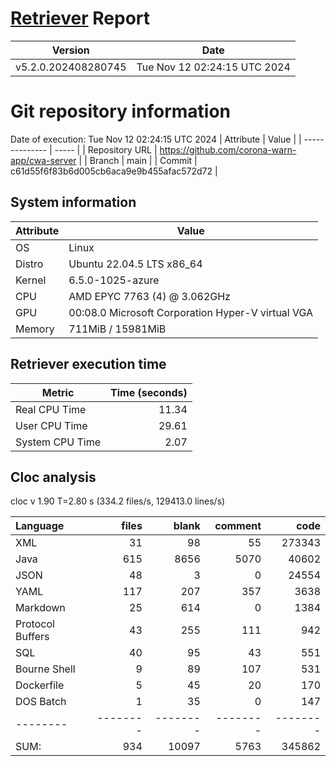 # [Retriever](https://github.com/PalladioSimulator/Palladio-ReverseEngineering-Retriever) Report
| Version | Date |
| ------- | ---- |
| v5.2.0.202408280745 | Tue Nov 12 02:24:15 UTC 2024 |

# Git repository information
Date of execution: Tue Nov 12 02:24:15 UTC 2024
|    Attribute   | Value |
| -------------- | ----- |
| Repository URL | https://github.com/corona-warn-app/cwa-server |
| Branch         | main |
| Commit         | c61d55f6f83b6d005cb6aca9e9b455afac572d72 |


## System information
| Attribute | Value |
| --------- | ----- |
| OS | Linux  |
| Distro | Ubuntu 22.04.5 LTS x86_64  |
| Kernel | 6.5.0-1025-azure  |
| CPU | AMD EPYC 7763 (4) @ 3.062GHz  |
| GPU | 00:08.0 Microsoft Corporation Hyper-V virtual VGA  |
| Memory | 711MiB / 15981MiB  |

## Retriever execution time
| Metric | Time (seconds) |
| --- | ---: |
| Real CPU Time | 11.34 |
| User CPU Time | 29.61 |
| System CPU Time | 2.07 |
<!--
Explainations:
- __Real CPU Time__: actual time the command has run (can be less than total time spent in user and system mode for multi-threaded processes)
- __User CPU Time__: time the command has spent running in user mode
- __System CPU Time__: time the command has spent running in system or kernel mode
-->

## Cloc analysis
cloc v 1.90  T=2.80 s (334.2 files/s, 129413.0 lines/s)

Language|files|blank|comment|code
:-------|-------:|-------:|-------:|-------:
XML|31|98|55|273343
Java|615|8656|5070|40602
JSON|48|3|0|24554
YAML|117|207|357|3638
Markdown|25|614|0|1384
Protocol Buffers|43|255|111|942
SQL|40|95|43|551
Bourne Shell|9|89|107|531
Dockerfile|5|45|20|170
DOS Batch|1|35|0|147
--------|--------|--------|--------|--------
SUM:|934|10097|5763|345862
